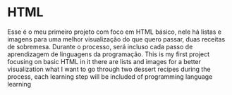# HTML
Esse é o meu primeiro projeto com foco em HTML básico, nele há listas e imagens para uma melhor visualização do que quero passar, duas receitas
de sobremesa.
Durante o processo, será incluso cada passo de aprendizagem de linguagens da programação.
This is my first project focusing on basic HTML
in it there are lists and images for a better visualization what I want to go through
two dessert recipes
during the process, each learning step will be included of programming language learning
